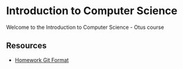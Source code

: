 # Introduction to Computer Science

Welcome to the Introduction to Computer Science - Otus course

## Resources

- [Homework Git Format](./homeworks.md)
